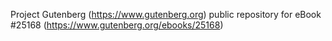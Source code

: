 Project Gutenberg (https://www.gutenberg.org) public repository for eBook #25168 (https://www.gutenberg.org/ebooks/25168)
